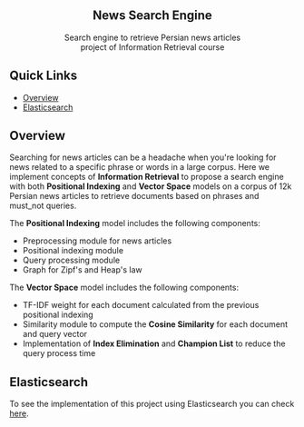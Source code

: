 <div id="top"></div>

<br />
<div align="center">
<h2 align="center">News Search Engine</h2>
  <p align="center">
    Search engine to retrieve Persian news articles
    <br>
    project of Information Retrieval course
  </p>
</div>

## Quick Links 
* [Overview](#overview)
* [Elasticsearch](#elasticsearch)

## Overview

Searching for news articles can be a headache when you're looking for news related to a specific phrase or words in a large corpus. Here we implement concepts of **Information Retrieval** to propose a search engine with both **Positional Indexing** and **Vector Space** models on a corpus of 12k Persian news articles to retrieve documents based on phrases and must_not queries.

The **Positional Indexing** model includes the following components:
* Preprocessing module for news articles
* Positional indexing module
* Query processing module
* Graph for Zipf's and Heap's law

The **Vector Space** model includes the following components:
* TF-IDF weight for each document calculated from the previous positional indexing
* Similarity module to compute the **Cosine Similarity** for each document and query vector
* Implementation of **Index Elimination** and **Champion List** to reduce the query process time

## Elasticsearch
To see the implementation of this project using Elasticsearch you can check [here](https://github.com/aminhbl/elasticsearch-news-engine).